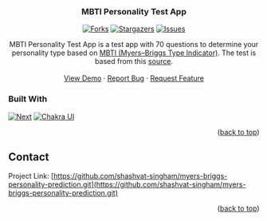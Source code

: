 <!-- PROJECT SHIELDS -->
<!--
*** I'm using markdown "reference style" links for readability.
*** Reference links are enclosed in brackets [ ] instead of parentheses ( ).
*** See the bottom of this document for the declaration of the reference variables
*** for contributors-url, forks-url, etc. This is an optional, concise syntax you may use.
*** https://www.markdownguide.org/basic-syntax/#reference-style-links
-->
<br />

<h3 align="center">MBTI Personality Test App</h3>

<center>

[![Forks][forks-shield]][forks-url]
[![Stargazers][stars-shield]][stars-url]
[![Issues][issues-shield]][issues-url]

</center>

  <p align="center">
    MBTI Personality Test App is a test app with 70 questions to determine your personality type based on 
    <a href="https://en.wikipedia.org/wiki/Myers%E2%80%93Briggs_Type_Indicator">MBTI (Myers–Briggs Type Indicator)</a>. The test is based from this <a href="http://www.lrjj.cn/encrm1.0/public/upload/MBTI-personality-test.pdf">source</a>. 
    <br />
    <br />
    <a href="https://shashvat-mbti.netlify.app/">View Demo</a>
    ·
    <a href="https://github.com/shashvat-singham/myers-briggs-personality-prediction/issues">Report Bug</a>
    ·
    <a href="https://github.com/shashvat-singham/myers-briggs-personality-prediction/issues">Request Feature</a>
  </p>
</div>

### Built With

[![Next][next.js]][next-url]
[![Chakra UI][chakra-ui.com]][chakra-ui-url]

<p align="right">(<a href="#readme-top">back to top</a>)</p>

## Contact

Project Link: [https://github.com/shashvat-singham/myers-briggs-personality-prediction.git](https://github.com/shashvat-singham/myers-briggs-personality-prediction.git)

<p align="right">(<a href="#readme-top">back to top</a>)</p>

<!-- MARKDOWN LINKS & IMAGES -->
<!-- https://www.markdownguide.org/basic-syntax/#reference-style-links -->

[contributors-shield]: https://img.shields.io/github/contributors/rauf-21/mbti-personality-test-app.svg?style=for-the-badge
[contributors-url]: https://github.com/rauf-21/mbti-personality-test-app/graphs/contributors
[forks-shield]: https://img.shields.io/github/forks/rauf-21/mbti-personality-test-app.svg?style=for-the-badge
[forks-url]: https://github.com/rauf-21/mbti-personality-test-app/network/members
[stars-shield]: https://img.shields.io/github/stars/rauf-21/mbti-personality-test-app.svg?style=for-the-badge
[stars-url]: https://github.com/rauf-21/mbti-personality-test-app/stargazers
[issues-shield]: https://img.shields.io/github/issues/rauf-21/mbti-personality-test-app.svg?style=for-the-badge
[issues-url]: https://github.com/rauf-21/mbti-personality-test-app/issues
[license-shield]: https://img.shields.io/github/license/rauf-21/mbti-personality-test-app.svg?style=for-the-badge
[license-url]: https://github.com/rauf-21/mbti-personality-test-app/blob/master/LICENSE.txt
[linkedin-shield]: https://img.shields.io/badge/-LinkedIn-black.svg?style=for-the-badge&logo=linkedin&colorB=555
[linkedin-url]: https://linkedin.com/in/linkedin_username
[product-screenshot]: images/screenshot.png
[next.js]: https://img.shields.io/badge/next.js-000000?style=for-the-badge&logo=nextdotjs&logoColor=white
[next-url]: https://nextjs.org/
[chakra-ui.com]: https://img.shields.io/badge/chakra--ui-46c7c1?style=for-the-badge&logo=chakra-ui&logoColor=white
[chakra-ui-url]: https://chakra-ui.com/
